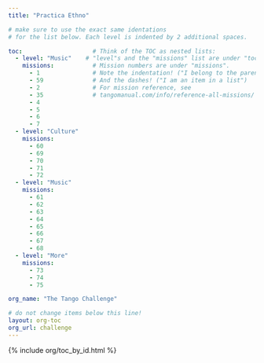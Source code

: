 ```yaml
---
title: "Practica Ethno"

# make sure to use the exact same identations
# for the list below. Each level is indented by 2 additional spaces.

toc:                    # Think of the TOC as nested lists:
  - level: "Music"    # "level"s and the "missions" list are under "toc"
    missions:           # Mission numbers are under "missions".
      - 1               # Note the indentation! ("I belong to the parent above")
      - 59              # And the dashes! ("I am an item in a list")
      - 2               # For mission reference, see
      - 35              # tangomanual.com/info/reference-all-missions/
      - 4
      - 5
      - 6
      - 7
  - level: "Culture"
    missions:
      - 60
      - 69
      - 70
      - 71
      - 72
  - level: "Music"
    missions:
      - 61
      - 62
      - 63
      - 64
      - 65
      - 66
      - 67
      - 68
  - level: "More"
    missions:
      - 73
      - 74
      - 75

org_name: "The Tango Challenge"

# do not change items below this line!
layout: org-toc
org_url: challenge
---
```


{% include org/toc_by_id.html %}
